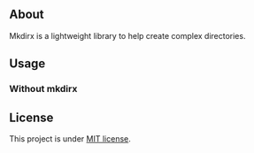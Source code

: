 ## About
Mkdirx is a lightweight library to help create complex directories.

## Usage
### Without mkdirx

## License
This project is under [MIT license](./LICENSE).
